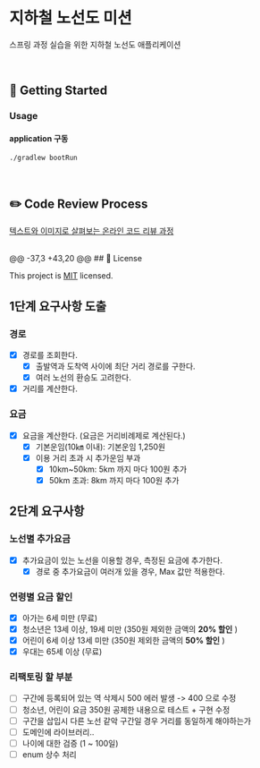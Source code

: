 <br>

# 지하철 노선도 미션

스프링 과정 실습을 위한 지하철 노선도 애플리케이션

<br>

## 🚀 Getting Started

### Usage

#### application 구동

```
./gradlew bootRun
```

<br>

## ✏️ Code Review Process

[텍스트와 이미지로 살펴보는 온라인 코드 리뷰 과정](https://github.com/next-step/nextstep-docs/tree/master/codereview)

<br>
@@ -37,3 +43,20 @@
## 📝 License

This project is [MIT](https://github.com/woowacourse/atdd-subway-path/blob/master/LICENSE) licensed.

## 1단계 요구사항 도출

### 경로

- [x] 경로를 조회한다.
    - [x] 출발역과 도착역 사이에 최단 거리 경로를 구한다.
    - [x] 여러 노선의 환승도 고려한다.
- [x] 거리를 계산한다.

### 요금

- [x] 요금을 계산한다. (요금은 거리비례제로 계산된다.)
    - [x] 기본운임(10㎞ 이내): 기본운임 1,250원
    - [x] 이용 거리 초과 시 추가운임 부과
        - [x] 10km~50km: 5km 까지 마다 100원 추가
        - [x] 50km 초과: 8km 까지 마다 100원 추가

## 2단계 요구사항

### 노선별 추가요금

- [x] 추가요금이 있는 노선을 이용할 경우, 측정된 요금에 추가한다.
    -[x] 경로 중 추가요금이 여러개 있을 경우, Max 값만 적용한다.

### 연령별 요금 할인

- [x] 아가는 6세 미만 (무료)
- [x] 청소년은 13세 이상, 19세 미만 (350원 제외한 금액의 **20% 할인** )
- [x] 어린이 6세 이상 13세 미만  (350원 제외한 금액의 **50% 할인** )
- [x] 우대는 65세 이상 (무료)

### 리팩토링 할 부분
- [ ] 구간에 등록되어 있는 역 삭제시 500 에러 발생 -> 400 으로 수정
- [ ] 청소년, 어린이 요금 350원 공제한 내용으로 테스트 + 구현 수정
- [ ] 구간을 삽입시 다른 노선 같악 구간일 경우 거리를 동일하게 해야하는가 
- [ ] 도메인에 라이브러리..
- [ ] 나이에 대한 검증 (1 ~ 100일)
- [ ] enum 상수 처리
